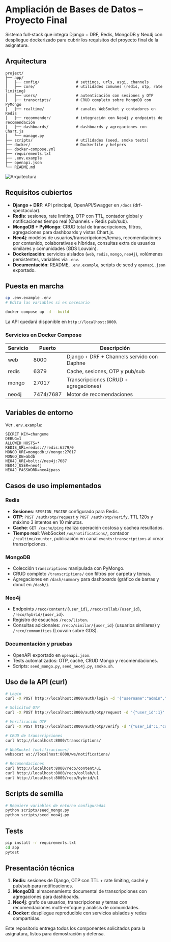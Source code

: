 # Ampliación de Bases de Datos – Proyecto Final

Sistema full-stack que integra Django + DRF, Redis, MongoDB y Neo4j con despliegue dockerizado para cubrir los requisitos del proyecto final de la asignatura.

## Arquitectura

```
project/
├── app/
│   ├── config/                # settings, urls, asgi, channels
│   ├── core/                  # utilidades comunes (redis, otp, rate limiting)
│   ├── users/                 # autenticación con sesiones y OTP
│   ├── transcripts/           # CRUD completo sobre MongoDB con PyMongo
│   ├── realtime/              # canales WebSocket y contadores en Redis
│   ├── recommender/           # integración con Neo4j y endpoints de recomendación
│   ├── dashboards/            # dashboards y agregaciones con Chart.js
│   └── manage.py
├── scripts/                   # utilidades (seed, smoke tests)
├── docker/                    # Dockerfile y helpers
├── docker-compose.yml
├── requirements.txt
├── .env.example
├── openapi.json
└── README.md
```

![Arquitectura](https://mermaid.ink/img/pako:eNp9kM1qwzAMhl9l5GvBIlFaVYUKs5hSpU5NlFSxI0YjlmptIGmNfy9tAbILle0x7177nF3oqRltVaGMfaiMMWWKAD2BUEa2wcTgeG1bTlYdbsFEk7uEa5d07JrWbY7l1irnOQ4_mWzRxtHHdYso1WeBMgA-5tSaa3UB4-4Bl1p8Vt7e0tbBVAOP3c0kryrjzfx5K_xH2Ptn7OYM1GCMur9aZ0G44gVtdm_kAE3vCg4ma8KRlWIMqRoNwsi9k5VPUf9hxKcJh8vBVnqh2cZpgH8RHecT7xkrgjujwWnZVBFwSUTJXk8X1idTn3FP_jzPxze8)

## Requisitos cubiertos

- **Django + DRF**: API principal, OpenAPI/Swagger en `/docs` (drf-spectacular).
- **Redis**: sesiones, rate limiting, OTP con TTL, contador global y notificaciones tiempo real (Channels + Redis pub/sub).
- **MongoDB + PyMongo**: CRUD total de transcripciones, filtros, agregaciones para dashboards y vistas Chart.js.
- **Neo4j**: modelos de usuarios/transcripciones/temas, recomendaciones por contenido, colaborativas e híbridas, consultas extra de usuarios similares y comunidades (GDS Louvain).
- **Dockerización**: servicios aislados (`web`, `redis`, `mongo`, `neo4j`), volúmenes persistentes, variables via `.env`.
- **Documentación**: README, `.env.example`, scripts de seed y `openapi.json` exportado.

## Puesta en marcha

```bash
cp .env.example .env
# Edita las variables si es necesario

docker compose up -d --build
```

La API quedará disponible en `http://localhost:8000`.

### Servicios en Docker Compose

| Servicio | Puerto | Descripción |
|----------|--------|-------------|
| web      | 8000   | Django + DRF + Channels servido con Daphne |
| redis    | 6379   | Cache, sesiones, OTP y pub/sub |
| mongo    | 27017  | Transcripciones (CRUD + agregaciones) |
| neo4j    | 7474/7687 | Motor de recomendaciones |

## Variables de entorno

Ver `.env.example`:

```
SECRET_KEY=changeme
DEBUG=1
ALLOWED_HOSTS=*
REDIS_URL=redis://redis:6379/0
MONGO_URI=mongodb://mongo:27017
MONGO_DB=abdb
NEO4J_URI=bolt://neo4j:7687
NEO4J_USER=neo4j
NEO4J_PASSWORD=neo4jpass
```

## Casos de uso implementados

### Redis
- **Sesiones**: `SESSION_ENGINE` configurado para Redis.
- **OTP**: `POST /auth/otp/request` y `POST /auth/otp/verify`, TTL 120s y máximo 3 intentos en 10 minutos.
- **Cache**: `GET /cache/ping` realiza operación costosa y cachea resultados.
- **Tiempo real**: WebSocket `/ws/notifications/`, contador `/realtime/counter`, publicación en canal `events:transcriptions` al crear transcripciones.

### MongoDB
- Colección `transcriptions` manipulada con PyMongo.
- CRUD completo `/transcriptions/` con filtros por carpeta y temas.
- Agregaciones en `/dash/summary` para dashboards (gráfico de barras y donut en `/dash/`).

### Neo4j
- Endpoints `/reco/content/{user_id}`, `/reco/collab/{user_id}`, `/reco/hybrid/{user_id}`.
- Registro de escuchas `/reco/listen`.
- Consultas adicionales: `/reco/similar/{user_id}` (usuarios similares) y `/reco/communities` (Louvain sobre GDS).

### Documentación y pruebas
- OpenAPI exportado en `openapi.json`.
- Tests automatizados: OTP, caché, CRUD Mongo y recomendaciones.
- Scripts: `seed_mongo.py`, `seed_neo4j.py`, `smoke.sh`.

## Uso de la API (curl)

```bash
# Login
curl -X POST http://localhost:8000/auth/login -d '{"username":"admin","password":"secret"}' -H 'Content-Type: application/json'

# Solicitud OTP
curl -X POST http://localhost:8000/auth/otp/request -d '{"user_id":1}' -H 'Content-Type: application/json'

# Verificación OTP
curl -X POST http://localhost:8000/auth/otp/verify -d '{"user_id":1,"code":"123456"}' -H 'Content-Type: application/json'

# CRUD de transcripciones
curl http://localhost:8000/transcriptions/

# WebSocket (notificaciones)
websocat ws://localhost:8000/ws/notifications/

# Recomendaciones
curl http://localhost:8000/reco/content/u1
curl http://localhost:8000/reco/collab/u1
curl http://localhost:8000/reco/hybrid/u1
```

## Scripts de semilla

```bash
# Requiere variables de entorno configuradas
python scripts/seed_mongo.py
python scripts/seed_neo4j.py
```

## Tests

```bash
pip install -r requirements.txt
cd app
pytest
```

## Presentación técnica

1. **Redis**: sesiones de Django, OTP con TTL + rate limiting, caché y pub/sub para notificaciones.
2. **MongoDB**: almacenamiento documental de transcripciones con agregaciones para dashboards.
3. **Neo4j**: grafo de usuarios, transcripciones y temas con recomendaciones multi-enfoque y análisis de comunidades.
4. **Docker**: despliegue reproducible con servicios aislados y redes compartidas.

Este repositorio entrega todos los componentes solicitados para la asignatura, listos para demostración y defensa.
